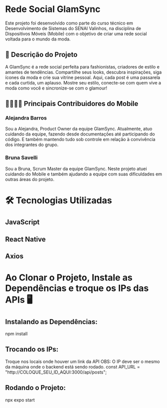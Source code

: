 # Rede Social GlamSync
Este projeto foi desenvolvido como parte do curso técnico em Desenvolvimento de Sistemas do SENAI Valinhos, na disciplina de Dispositivos Móveis (Mobile) com o objetivo de criar uma rede social voltada para o mundo da moda.

## 👗 Descrição do Projeto
A GlamSync é a rede social perfeita para fashionistas, criadores de estilo e amantes de tendências. Compartilhe seus looks, descubra inspirações, siga ícones da moda e crie sua vitrine pessoal. Aqui, cada post é uma passarela e cada curtida, um aplauso. Mostre seu estilo, conecte-se com quem vive a moda como você e sincronize-se com o glamour!

## 👩‍💻🧑‍💻 Principais Contribuidores do Mobile

### Alejandra Barros
Sou a Alejandra, Product Owner da equipe GlamSync. Atualmente, atuo cuidando da equipe, fazendo desde documentações até participando do código. E também mantendo tudo sob controle em relação à convivência dos integrantes do grupo.

### Bruna Savelli
Sou a Bruna, Scrum Master da equipe GlamSync. Neste projeto atuei cuidando do Mobile e também ajudando a equipe com suas dificuldades em outras áreas do projeto.

# 🛠 Tecnologias Utilizadas
## JavaScript
## React Native
## Axios

# Ao Clonar o Projeto, Instale as Dependências e troque os IPs das APIs 🖥
## Instalando as Dependências:
npm install

## Trocando os IPs:
Troque nos locais onde houver um link da API
OBS: O IP deve ser o mesmo da máquina onde o backend  está sendo rodado.
const API_URL = "http://COLOQUE_SEU_ID_AQUI:3000/api/posts";

## Rodando o Projeto:
npx expo start
